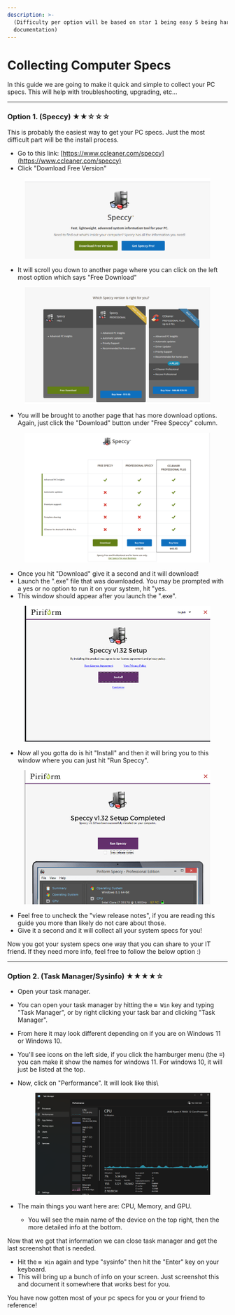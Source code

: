 ```yaml
---
description: >-
  (Difficulty per option will be based on star 1 being easy 5 being hardest per
  documentation)
---
```


# Collecting Computer Specs

In this guide we are going to make it quick and simple to collect your PC specs. This will help with troubleshooting, upgrading, etc...

***

### Option 1. (Speccy) ★★☆☆☆

This is probably the easiest way to get your PC specs. Just the most difficult part will be the install process.

* Go to this link: [https://www.ccleaner.com/speccy](https://www.ccleaner.com/speccy)
* Click "Download Free Version"

<figure><img src="../../.gitbook/assets/image (1) (1).png" alt=""><figcaption></figcaption></figure>

* It will scroll you down to another page where you can click on the left most option which says "Free Download"

<figure><img src="../../.gitbook/assets/image (2) (1).png" alt=""><figcaption></figcaption></figure>

* You will be brought to another page that has more download options. Again, just click the "Download" button under "Free Speccy" column.

<figure><img src="../../.gitbook/assets/image (3) (1).png" alt=""><figcaption></figcaption></figure>

* Once you hit "Download" give it a second and it will download!
* Launch the ".exe" file that was downloaded. You may be prompted with a yes or no option to run it on your system, hit "yes.
* This window should appear after you launch the ".exe".

<figure><img src="../../.gitbook/assets/image (4) (1).png" alt=""><figcaption></figcaption></figure>

* Now all you gotta do is hit "Install" and then it will bring you to this window where you can just hit "Run Speccy".

<figure><img src="../../.gitbook/assets/image (5) (1).png" alt=""><figcaption></figcaption></figure>

* Feel free to uncheck the "view release notes", if you are reading this guide you more than likely do not care about those.
* Give it a second and it will collect all your system specs for you!

Now you got your system specs one way that you can share to your IT friend. If they need more info, feel free to follow the below option :)&#x20;

***

### Option 2. (Task Manager/Sysinfo) ★★★★☆

* Open your task manager.
* You can open your task manager by hitting the `⊞ Win` key and typing "Task Manager", or by right clicking your task bar and clicking "Task Manager".
* From here it may look different depending on if you are on Windows 11 or Windows 10.
* You'll see icons on the left side, if you click the hamburger menu (the ≡) you can make it show the names for windows 11. For windows 10, it will just be listed at the top.
*   Now, click on "Performance". It will look like this\


    <figure><img src="../../.gitbook/assets/image (5).png" alt=""><figcaption></figcaption></figure>
* The main things you want here are: CPU, Memory, and GPU.
  * You will see the main name of the device on the top right, then the more detailed info at the bottom.

Now that we got that information we can close task manager and get the last screenshot that is needed.&#x20;

* Hit the `⊞ Win` again and type "sysinfo" then hit the "Enter" key on your keyboard.
* This will bring up a bunch of info on your screen. Just screenshot this and document it somewhere that works best for you.

You have now gotten most of your pc specs for you or your friend to reference!&#x20;
